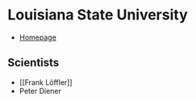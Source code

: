 # Louisiana State University

* [Homepage](https://www.lsu.edu)

## Scientists

* [[Frank Löffler]]
* Peter Diener